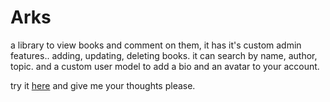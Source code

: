 # Arks

a library to view books and comment on them,
it has it's custom admin features.. adding, updating, deleting books.
it can search by name, author, topic.
and a custom user model to add a bio and an avatar to your account.

try it [here](https://arks.pythonanywhere.com/) and give me your thoughts please.
